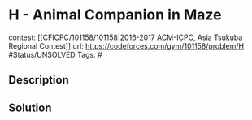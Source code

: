 # H - Animal Companion in Maze

contest: [[CFICPC/101158/101158|2016-2017 ACM-ICPC, Asia Tsukuba Regional Contest]]
url: https://codeforces.com/gym/101158/problem/H
#Status/UNSOLVED
Tags: #

## Description

## Solution

